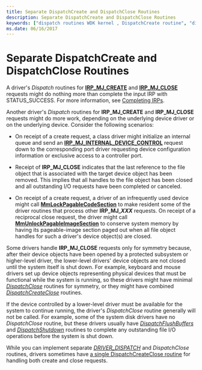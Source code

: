 ```yaml
---
title: Separate DispatchCreate and DispatchClose Routines
description: Separate DispatchCreate and DispatchClose Routines
keywords: ["dispatch routines WDK kernel , DispatchCreate routine", "dispatch routines WDK kernel , DispatchClose routine", "DispatchClose routine", "DispatchCreate routine", "IRP_MJ_CREATE I/O function code", "IRP_MJ_CLOSE I/O function code", "create dispatch routines WDK kernel", "close dispatch routines WDK kernel"]
ms.date: 06/16/2017
---
```


# Separate DispatchCreate and DispatchClose Routines





A driver's *Dispatch* routines for [**IRP\_MJ\_CREATE**](./irp-mj-create.md) and [**IRP\_MJ\_CLOSE**](./irp-mj-close.md) requests might do nothing more than complete the input IRP with STATUS\_SUCCESS. For more information, see [Completing IRPs](completing-irps.md).

Another driver's *Dispatch* routines for **IRP\_MJ\_CREATE** and **IRP\_MJ\_CLOSE** requests might do more work, depending on the underlying device driver or on the underlying device. Consider the following scenarios:

- On receipt of a create request, a class driver might initialize an internal queue and send an [**IRP\_MJ\_INTERNAL\_DEVICE\_CONTROL**](./irp-mj-internal-device-control.md) request down to the corresponding port driver requesting device configuration information or exclusive access to a controller port.

- Receipt of **IRP\_MJ\_CLOSE** indicates that the last reference to the file object that is associated with the target device object has been removed. This implies that all handles to the file object has been closed and all outstanding I/O requests have been completed or canceled.

- On receipt of a create request, a driver of an infrequently used device might call [**MmLockPagableCodeSection**](/windows-hardware/drivers/ddi/wdm/nf-wdm-mmlockpagablecodesection) to make resident some of the driver routines that process other **IRP\_MJ\_*XXX*** requests. On receipt of a reciprocal close request, the driver might call [**MmUnlockPagableImageSection**](/windows-hardware/drivers/ddi/wdm/nf-wdm-mmunlockpagableimagesection) to conserve system memory by having its pageable-image section paged out when all file object handles for such a driver's device object(s) are closed.

Some drivers handle **IRP\_MJ\_CLOSE** requests only for symmetry because, after their device objects have been opened by a protected subsystem or higher-level driver, the lower-level drivers' device objects are not closed until the system itself is shut down. For example, keyboard and mouse drivers set up device objects representing physical devices that must be functional while the system is running, so these drivers might have minimal [*DispatchClose*](/windows-hardware/drivers/ddi/wdm/nc-wdm-driver_dispatch) routines for symmetry, or they might have combined [*DispatchCreateClose*](/windows-hardware/drivers/ddi/wdm/nc-wdm-driver_dispatch) routines.

If the device controlled by a lower-level driver must be available for the system to continue running, the driver's *DispatchClose* routine generally will not be called. For example, some of the system disk drivers have no *DispatchClose* routine, but these drivers usually have [*DispatchFlushBuffers*](/windows-hardware/drivers/ddi/wdm/nc-wdm-driver_dispatch) and [*DispatchShutdown*](/windows-hardware/drivers/ddi/wdm/nc-wdm-driver_dispatch) routines to complete any outstanding file I/O operations before the system is shut down.

While you can implement separate [*DRIVER_DISPATCH*](/windows-hardware/drivers/ddi/wdm/nc-wdm-driver_dispatch) and *DispatchClose* routines, drivers sometimes have [a single DispatchCreateClose routine](a-single-dispatchcreateclose-routine.md) for handling both create and close requests.

 

